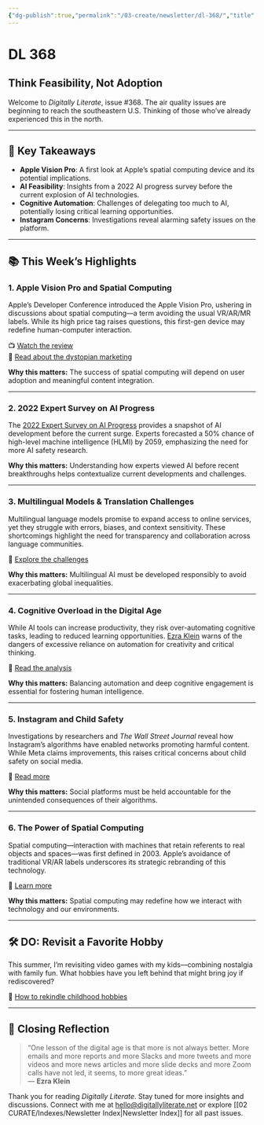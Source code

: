 ```yaml
---
{"dg-publish":true,"permalink":"/03-create/newsletter/dl-368/","title":"Think Feasibility, Not Adoption","tags":["instagram","social-media","spatial-computing"]}
---
```



# DL 368

## Think Feasibility, Not Adoption

Welcome to _Digitally Literate_, issue #368. The air quality issues are beginning to reach the southeastern U.S. Thinking of those who’ve already experienced this in the north.

---

## 🔖 Key Takeaways

- **Apple Vision Pro**: A first look at Apple’s spatial computing device and its potential implications.
- **AI Feasibility**: Insights from a 2022 AI progress survey before the current explosion of AI technologies.
- **Cognitive Automation**: Challenges of delegating too much to AI, potentially losing critical learning opportunities.
- **Instagram Concerns**: Investigations reveal alarming safety issues on the platform.

---

## 📚 This Week’s Highlights

### 1. **Apple Vision Pro and Spatial Computing**
Apple’s Developer Conference introduced the Apple Vision Pro, ushering in discussions about spatial computing—a term avoiding the usual VR/AR/MR labels. While its high price tag raises questions, this first-gen device may redefine human-computer interaction.

📺 [Watch the review](https://www.youtube.com/watch?v=e3flLL_nAas)  
📖 [Read about the dystopian marketing](https://www.theverge.com/2023-06-06/23738124/apple-vision-pro-marketing-wwdc-2023)

**Why this matters:** The success of spatial computing will depend on user adoption and meaningful content integration.

---

### 2. **2022 Expert Survey on AI Progress**
The [2022 Expert Survey on AI Progress](https://aiimpacts.org/2022-expert-survey-on-progress-in-ai/) provides a snapshot of AI development before the current surge. Experts forecasted a 50% chance of high-level machine intelligence (HLMI) by 2059, emphasizing the need for more AI safety research.

**Why this matters:** Understanding how experts viewed AI before recent breakthroughs helps contextualize current developments and challenges.

---

### 3. **Multilingual Models & Translation Challenges**
Multilingual language models promise to expand access to online services, yet they struggle with errors, biases, and context sensitivity. These shortcomings highlight the need for transparency and collaboration across language communities.

📖 [Explore the challenges](https://cdt.org/insights/lost-in-translation-large-language-models-in-non-english-content-analysis)

**Why this matters:** Multilingual AI must be developed responsibly to avoid exacerbating global inequalities.

---

### 4. **Cognitive Overload in the Digital Age**
While AI tools can increase productivity, they risk over-automating cognitive tasks, leading to reduced learning opportunities. [Ezra Klein](https://en.wikipedia.org/wiki/Ezra_Klein) warns of the dangers of excessive reliance on automation for creativity and critical thinking.

📖 [Read the analysis](https://archive.ph/f45RV)

**Why this matters:** Balancing automation and deep cognitive engagement is essential for fostering human intelligence.

---

### 5. **Instagram and Child Safety**
Investigations by researchers and _The Wall Street Journal_ reveal how Instagram’s algorithms have enabled networks promoting harmful content. While Meta claims improvements, this raises critical concerns about child safety on social media.

📖 [Read more](https://archive.ph/ps6fp)

**Why this matters:** Social platforms must be held accountable for the unintended consequences of their algorithms.

---

### 6. **The Power of Spatial Computing**
Spatial computing—interaction with machines that retain referents to real objects and spaces—was first defined in 2003. Apple’s avoidance of traditional VR/AR labels underscores its strategic rebranding of this technology.

📖 [Learn more](https://en.wikipedia.org/wiki/Spatial_computing)

**Why this matters:** Spatial computing may redefine how we interact with technology and our environments.

---

## 🛠️ DO: Revisit a Favorite Hobby

This summer, I’m revisiting video games with my kids—combining nostalgia with family fun. What hobbies have you left behind that might bring joy if rediscovered?

📖 [How to rekindle childhood hobbies](https://lifehacker.com/how-to-get-back-into-your-favorite-childhood-hobby-1850510930)

---

## 🌟 Closing Reflection

> “One lesson of the digital age is that more is not always better. More emails and more reports and more Slacks and more tweets and more videos and more news articles and more slide decks and more Zoom calls have not led, it seems, to more great ideas.”  
> — **Ezra Klein**

Thank you for reading _Digitally Literate_. Stay tuned for more insights and discussions. Connect with me at [hello@digitallyliterate.net](mailto:hello@digitallyliterate.net) or explore [[02 CURATE/Indexes/Newsletter Index\|Newsletter Index]] for all past issues.
